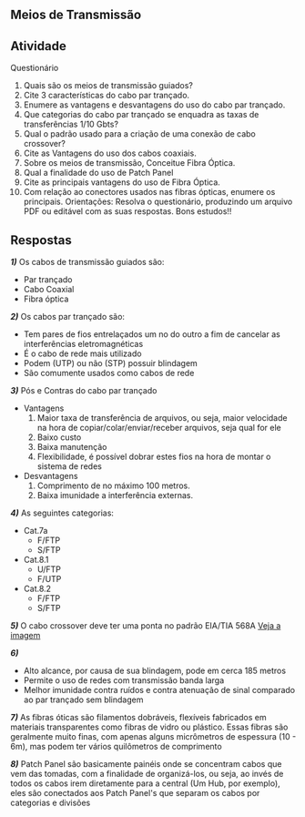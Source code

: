 ## Meios de Transmissão

## Atividade
Questionário
1) Quais são os meios de transmissão guiados?
2) Cite 3 características do cabo par trançado.
3) Enumere as vantagens e desvantagens do uso do cabo par trançado.
4) Que categorias do cabo par trançado se enquadra as taxas de transferências 1/10 Gbts?
5) Qual o padrão usado para a criação de uma conexão de cabo crossover?
6) Cite as Vantagens do uso dos cabos coaxiais.
7) Sobre os meios de transmissão, Conceitue Fibra Óptica.
8) Qual a finalidade do uso de Patch Panel
9) Cite as principais vantagens do uso de Fibra Óptica.
10) Com relação ao conectores usados nas fibras ópticas, enumere os principais.
Orientações: Resolva o questionário, produzindo um arquivo PDF ou editável com as suas respostas. Bons
estudos!!

## Respostas

_**1)**_ Os cabos de transmissão guiados são:
  - Par trançado
  - Cabo Coaxial
  - Fibra óptica

_**2)**_ Os cabos par trançado são:
  - Tem pares de fios entrelaçados um no do outro a fim de cancelar as interferências eletromagnéticas
  - É o cabo de rede mais utilizado
  - Podem (UTP) ou não (STP) possuir blindagem 
  - São comumente usados como cabos de rede
  
_**3)**_ Pós e Contras do cabo par trançado
  - Vantagens
    1. Maior taxa de transferência de arquivos, ou seja, maior velocidade na hora de copiar/colar/enviar/receber arquivos, seja qual for ele
    2. Baixo custo
    3. Baixa manutenção
    4. Flexibilidade, é possível dobrar estes fios na hora de montar o sistema de redes
  - Desvantagens
    1. Comprimento de no máximo 100 metros.
    2. Baixa imunidade a interferência externas.

_**4)**_ As seguintes categorias:
  - Cat.7a
    - F/FTP
    - S/FTP
  - Cat.8.1
    - U/FTP
    - F/UTP
  - Cat.8.2
    - F/FTP
    - S/FTP

_**5)**_ O cabo crossover deve ter uma ponta no padrão EIA/TIA 568A [Veja a imagem](https://www.infowester.com/img_art/tutcabo_7.jpg)

_**6)**_
  - Alto alcance, por causa de sua blindagem, pode em cerca 185 metros
  - Permite o uso de redes com transmissão banda larga
  - Melhor imunidade contra ruídos e contra atenuação de sinal comparado ao par trançado sem blindagem

_**7)**_ As fibras óticas são filamentos dobráveis, flexíveis fabricados em materiais transparentes como fibras de vidro ou plástico. Essas fibras são geralmente muito finas, com apenas alguns micrômetros de espessura (10 - 6m), mas podem ter vários quilômetros de comprimento

_**8)**_ Patch Panel são basicamente painéis onde se concentram cabos que vem das tomadas, com a finalidade de organizá-los, ou seja, ao invés de todos os cabos irem diretamente para a central (Um Hub, por exemplo), eles são conectados aos Patch Panel's que separam os cabos por categorias e divisões
